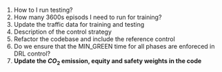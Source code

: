 





1. How to I run testing? 
2. How many 3600s episods I need to run for training?
3. Update the traffic data for training and testing 
4. Description of the control strategy 
5. Refactor the codebase and include the reference control 
7. Do we ensure that the MIN_GREEN time for all phases are enforeced in DRL control?
8. **Update the $CO_2$ emission, equity and safety weights in the code** 